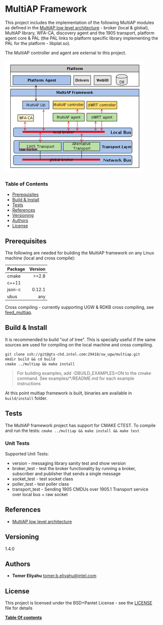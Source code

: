 # MultiAP Framework
This project includes the implementation of the following MultiAP modules as defined in the [MultiAP low level architecture](https://polarion.imu.intel.com/polarion/#/project/IRE/wiki/Design/Intel%20MultiAP%20infrastructure%20HLD) - broker (local & global), MultiAP library, WFA-CA, discovery agent and the 1905 transport, platform agent core & PAL (the PAL links to platform specific library implementing the PAL for the platform - libplat.so).

The MultiAP controller and agent are external to this project.

![Intel MultiAP Framework](resources/multiap_architecture.png)

### Table of Contents
<a name="table-of-contents"></a>
+ [Prerequisites](#prereq)
+ [Build & Install](#build)
+ [Tests](#test)
+ [References](#ref)
+ [Versioning](#ver)
+ [Authors](#authors)
+ [License](#license)

## Prerequisites
<a name="prereq"></a>

The following are needed for building the MultiAP framework on any Linux machine (local and cross compile):

| Package      |  Version  |
| --------- | -----:|
| cmake  | >=2.8 |
| c++11  |   |
| json-c  |  0.12.1  |
| ubus  |  any  |

Cross compiling - currently supporting UGW & RDKB cross compiling, see [feed_multiap](https://gts-chd.intel.com/projects/SW_UGW/repos/feed_multiap/browse).

## Build & Install
<a name="build"></a>

It is recommended to build "out of tree". This is specially useful if the same sources are used for compiling on the local machine and cross compiling.

    git clone ssh://git@gts-chd.intel.com:29418/sw_ugw/multiap.git 
    mkdir build && cd build
    cmake ../multiap && make install
> For building examples, add -DBUILD_EXAMPLES=ON to the cmake command.
See examples/*/README.md for each example instructions

At this point multiap framework is built, binaries are available in `build/install` folder.

## Tests
<a name="test"></a>

The MultiAP framework project has support for CMAKE CTEST.
To compile and run the tests: `cmake ../multiap && make install && make test`

### Unit Tests

Supported Unit Tests:
- version - messaging library sanity test and show version
- broker_test - test the broker functionality by running a broker, subscriber and publisher that sends a single message
- socket_test - test socket class
- poller_test - test poller class
- transport_test - Sending 1905 CMDUs over 1905.1 Transport service over local bus + raw socket

## References
<a name="ref"></a>
* [MultiAP low level architecture](https://polarion.imu.intel.com/polarion/#/project/IRE/wiki/Design/Intel%20MultiAP%20infrastructure%20HLD)

## Versioning
<a name="ver"></a>
1.4.0

## Authors
<a name="authors"></a>
* **Tomer Eliyahu**  tomer.b.eliyahu@intel.com

## License
<a name="license"></a>
This project is licensed under the BSD+Pantet License - see the [LICENSE](LICENSE) file for details

[__Table Of contents__](#table-of-contents)

